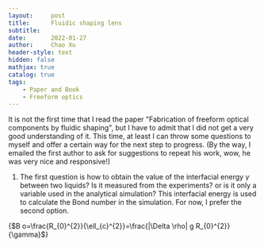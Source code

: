 ```yaml
---
layout:     post
title:      Fluidic shaping lens
subtitle:   
date:       2022-01-27
author:     Chao Xu
header-style: text
hidden: false 
mathjax: true
catalog: true
tags:
    - Paper and Book
    - Freeform optics
---
```


It is not the first time that I read the paper "Fabrication of freeform optical components by fluidic shaping", but I have to admit that I did not get a very good understanding of it. This time, at least I can throw some questions to myself and offer a certain way for the next step to progress. (By the way, I emailed the first author to ask for suggestions to repeat his work, wow, he was very nice and responsive!)

1. The first question is how to obtain the value of the interfacial energy $\gamma$ between two liquids? Is it measured from the experiments? or is it only a  variable used in the analytical simulation? This interfacial energy is used to calculate the Bond number in the simulation. For now, I prefer the second option. 

{$B o=\frac{R_{0}^{2}}{\ell_{c}^{2}}=\frac{|\Delta \rho| g R_{0}^{2}}{\gamma}$}

